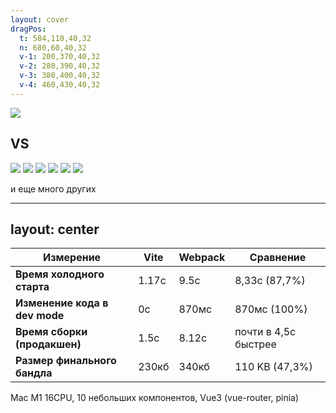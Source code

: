 ```yaml
---
layout: cover
dragPos: 
  t: 584,110,40,32
  n: 680,60,40,32
  v-1: 200,370,40,32
  v-2: 280,390,40,32
  v-3: 380,400,40,32
  v-4: 460,430,40,32
---
```


<div flex="~ items-center justify-center">
  <img src="https://vitejs.ru/logo-with-shadow.png" h-38 />
  <h2 ml-18 mr-26>VS</h2>
  <img src="https://uxwing.com/wp-content/themes/uxwing/download/brands-and-social-media/webpack-icon.png" :class="[$clicks >= 1 ? 'translate-y-20' : '']" h-32 />
  <img v-drag="'t'" v-click="1" v-mark.red.linethrough="{at: 3, strokeWidth: 3, iterations: 4, roughness: 1.6, maxRandomnessOffset: 10, seed: 8 }" src="https://turbo.build/images/docs/pack/turbopack-hero-logo-dark.svg" class="!h-24 !w-fit" />

  <img v-drag="'n'" v-click="2" src="https://img.icons8.com/fluent-systems-filled/512/FFFFFF/nextjs.png" class="!h-18 !w-fit" />
  <img v-drag="'v-1'" v-click="2" src="https://cdn.iconscout.com/icon/free/png-256/free-vue-logo-icon-download-in-svg-png-gif-file-formats--company-brand-world-logos-vol-5-pack-icons-282497.png?f=webp&w=256" class="!h-16 !w-fit" />
  <img v-drag="'v-2'" v-click="2" src="https://upload.wikimedia.org/wikipedia/commons/thumb/a/a7/React-icon.svg/1200px-React-icon.svg.png" class="!h-16 !w-fit" />
  <img v-drag="'v-3'" v-click="2" src="https://upload.wikimedia.org/wikipedia/commons/thumb/1/1b/Svelte_Logo.svg/498px-Svelte_Logo.svg.png?20191219133350" class="!h-16 !w-fit" />
  <p v-drag="'v-4'" v-click="2" text-sm whitespace-nowrap>и еще много других</p>
</div>


---
layout: center
---


| **Измерение**                 | **Vite**             | **Webpack**           | **Сравнение**           |
|------------------------------ |----------------------|-----------------------|-------------------------|
| **Время холодного старта**    |     1.17c            |   9.5c                |     8,33с (87,7%)       |
| **Изменение кода в dev mode** |     0с               |    870мс              |     870мс (100%)        |
| **Время сборки (продакшен)**  |     1.5с             |    8.12c              |  почти в 4,5с быстрее   |
| **Размер финального бандла**  |        230кб         |     340кб             |     110 KB (47,3%)      |


<span text-sm>Mac M1 16CPU, 10 небольших компонентов, Vue3 (vue-router, pinia)</span>
